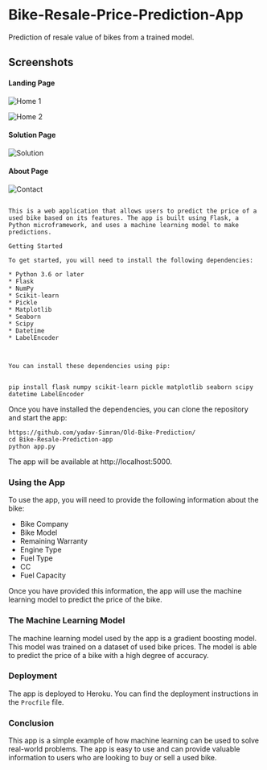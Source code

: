 # Bike-Resale-Price-Prediction-App
Prediction of resale value of bikes from a trained model.
## Screenshots 

#### Landing Page
![Home 1](https://github.com/SShadabHussain/Bike-Resale-Prediction/assets/93070562/ee82c682-5b29-45a9-bd00-05afe035fdbf)
<br>

![Home 2](https://github.com/SShadabHussain/Bike-Resale-Prediction/assets/93070562/701c4789-8ad1-407a-8a9d-59a3f27c8567)

#### Solution Page
![Solution](https://github.com/SShadabHussain/Bike-Resale-Prediction/assets/93070562/7576f319-4437-4ec7-8a6a-e18b1b82e759)

#### About Page
![Contact](https://github.com/SShadabHussain/Bike-Resale-Prediction/assets/93070562/84cbfeb3-c34b-4127-a2e0-03e0148564f3)


 ```

This is a web application that allows users to predict the price of a used bike based on its features. The app is built using Flask, a Python microframework, and uses a machine learning model to make predictions.

Getting Started

To get started, you will need to install the following dependencies:

* Python 3.6 or later
* Flask
* NumPy
* Scikit-learn
* Pickle
* Matplotlib
* Seaborn
* Scipy
* Datetime
* LabelEncoder



You can install these dependencies using pip:


pip install flask numpy scikit-learn pickle matplotlib seaborn scipy datetime LabelEncoder
```

Once you have installed the dependencies, you can clone the repository and start the app:

```
https://github.com/yadav-Simran/Old-Bike-Prediction/
cd Bike-Resale-Prediction-app
python app.py
```

The app will be available at http://localhost:5000.

### Using the App

To use the app, you will need to provide the following information about the bike:

* Bike Company
* Bike Model
* Remaining Warranty
* Engine Type
* Fuel Type
* CC
* Fuel Capacity

Once you have provided this information, the app will use the machine learning model to predict the price of the bike.

### The Machine Learning Model

The machine learning model used by the app is a gradient boosting model. This model was trained on a dataset of used bike prices. The model is able to predict the price of a bike with a high degree of accuracy.

### Deployment

The app is deployed to Heroku. You can find the deployment instructions in the `Procfile` file.

### Conclusion

This app is a simple example of how machine learning can be used to solve real-world problems. The app is easy to use and can provide valuable information to users who are looking to buy or sell a used bike.

